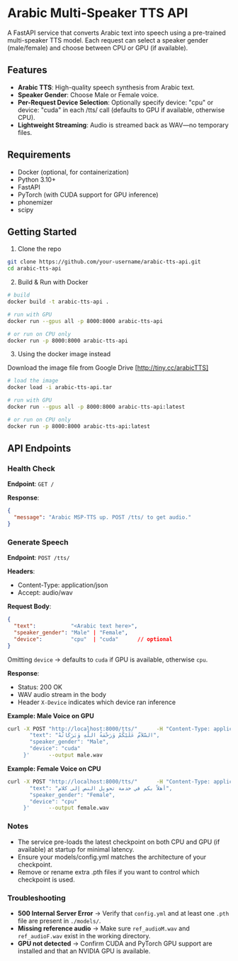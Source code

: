 
# Arabic Multi-Speaker TTS API

A FastAPI service that converts Arabic text into speech using a pre-trained multi-speaker TTS model. Each request can select a speaker gender (male/female) and choose between CPU or GPU (if available).

## Features

- **Arabic TTS**: High-quality speech synthesis from Arabic text.
- **Speaker Gender**: Choose Male or Female voice.
- **Per-Request Device Selection**: Optionally specify device: "cpu" or device: "cuda" in each /tts/ call (defaults to GPU if available, otherwise CPU).
- **Lightweight Streaming**: Audio is streamed back as WAV—no temporary files.

## Requirements

- Docker (optional, for containerization)
- Python 3.10+
- FastAPI
- PyTorch (with CUDA support for GPU inference)
- phonemizer
- scipy

## Getting Started

1. Clone the repo

```bash
git clone https://github.com/your-username/arabic-tts-api.git
cd arabic-tts-api
```

2. Build & Run with Docker

```bash
# build
docker build -t arabic-tts-api .

# run with GPU
docker run --gpus all -p 8000:8000 arabic-tts-api

# or run on CPU only
docker run -p 8000:8000 arabic-tts-api
```

3. Using the docker image instead

Download the image file from Google Drive [http://tiny.cc/arabicTTS]

```bash
# load the image
docker load -i arabic-tts-api.tar

# run with GPU
docker run --gpus all -p 8000:8000 arabic-tts-api:latest

# or run on CPU only
docker run -p 8000:8000 arabic-tts-api:latest
```


## API Endpoints

### Health Check

**Endpoint**: `GET /`

**Response**:

```json
{ 
  "message": "Arabic MSP-TTS up. POST /tts/ to get audio." 
}
```

### Generate Speech

**Endpoint**: `POST /tts/`

**Headers**:

- Content-Type: application/json
- Accept: audio/wav

**Request Body**:

```json
{
  "text":           "<Arabic text here>",
  "speaker_gender": "Male" | "Female",
  "device":         "cpu"  | "cuda"      // optional
}
```

Omitting `device` → defaults to `cuda` if GPU is available, otherwise `cpu`.

**Response**:

- Status: 200 OK
- WAV audio stream in the body
- Header `X-Device` indicates which device ran inference

**Example: Male Voice on GPU**

```bash
curl -X POST "http://localhost:8000/tts/"      -H "Content-Type: application/json"      -d '{
       "text": "السَّلاَمُ عَلَيْكُمْ وَرَحْمَةُ اللَّهِ وَبَرَكَاتُهُ",
       "speaker_gender": "Male",
       "device": "cuda"
     }'      --output male.wav
```

**Example: Female Voice on CPU**

```bash
curl -X POST "http://localhost:8000/tts/"      -H "Content-Type: application/json"      -d '{
       "text": "أهلاً بكم في خدمة تحويل النص إلى كلام",
       "speaker_gender": "Female",
       "device": "cpu"
     }'      --output female.wav
```



### Notes

- The service pre-loads the latest checkpoint on both CPU and GPU (if available) at startup for minimal latency.
- Ensure your models/config.yml matches the architecture of your checkpoint.
- Remove or rename extra .pth files if you want to control which checkpoint is used.

### Troubleshooting

- **500 Internal Server Error** → Verify that `config.yml` and at least one `.pth` file are present in `./models/`.
- **Missing reference audio** → Make sure `ref_audioM.wav` and `ref_audioF.wav` exist in the working directory.
- **GPU not detected** → Confirm CUDA and PyTorch GPU support are installed and that an NVIDIA GPU is available.
